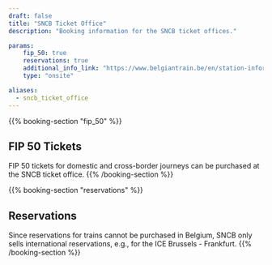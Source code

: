 ```yaml
---
draft: false
title: "SNCB Ticket Office"
description: "Booking information for the SNCB ticket offices."

params:
    fip_50: true
    reservations: true
    additional_info_link: "https://www.belgiantrain.be/en/station-information/nmbs-stations/ticket-offices"
    type: "onsite"

aliases:
  - sncb_ticket_office
---
```


{{% booking-section "fip_50" %}}
## FIP 50 Tickets

FIP 50 tickets for domestic and cross-border journeys can be purchased at the SNCB ticket office.
{{% /booking-section %}}

{{% booking-section "reservations" %}}
## Reservations

Since reservations for trains cannot be purchased in Belgium, SNCB only sells international reservations, e.g., for the ICE Brussels - Frankfurt.
{{% /booking-section %}}
